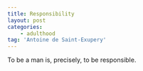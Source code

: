 ```yaml
---
title: Responsibility
layout: post
categories:
    - adulthood
tag: 'Antoine de Saint-Exupery'
---
```


To be a man is, precisely, to be responsible.